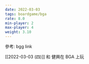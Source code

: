 ```yaml
---
date: 2022-03-03
tags: boardgame/bga
rate: 8.0
min-player: 2
max-player: 4
weight: 3.10
---
```


參考: bgg link

[[2022-03-03 (四)]] 和 健興在 BGA 上玩

